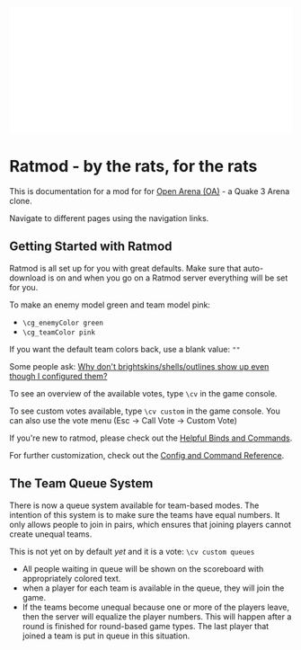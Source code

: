 ![rathead](images/screenshots/ratmod-head-header.svg)

# Ratmod - by the rats, for the rats

This is documentation for a mod for for [Open Arena (OA)](http://www.openarena.ws) - a Quake 3 Arena clone. 

Navigate to different pages using the navigation links.

## Getting Started with Ratmod

Ratmod is all set up for you with great defaults. Make sure that auto-download is on and when you go on a Ratmod server everything will be set for you. 

To make an enemy model green and team model pink:

- `\cg_enemyColor green`
- `\cg_teamColor pink`

If you want the default team colors back, use a blank value: `""`

Some people ask: [Why don't brightskins/shells/outlines show up even though I configured them?](faq.md#why-dont-brightskinsshellsoutlines-show-up-even-though-i-configured-them)

To see an overview of the available votes, type `\cv` in the game console.

To see custom votes available, type `\cv custom` in the game console. You can also use the vote menu (Esc -> Call Vote -> Custom Vote)

If you're new to ratmod, please check out the [Helpful Binds and Commands](config-command-reference.md#helpful-binds-and-commands).

For further customization, check out the [Config and Command Reference](config-command-reference.md).



## The Team Queue System

There is now a queue system available for team-based modes. The intention of this system is to make sure the teams have equal numbers. It only allows people to join in pairs, which ensures that joining players cannot create unequal teams.

This is not yet on by default *yet* and it is a vote: `\cv custom queues`

- All people waiting in queue will be shown on the scoreboard with appropriately colored text.
- when a player for each team is available in the queue, they will join the game.
- If the teams become unequal because one or more of the players leave, then the server will equalize the player numbers. This will happen after a round is finished for round-based game types. The last player that joined a team is put in queue in this situation.


